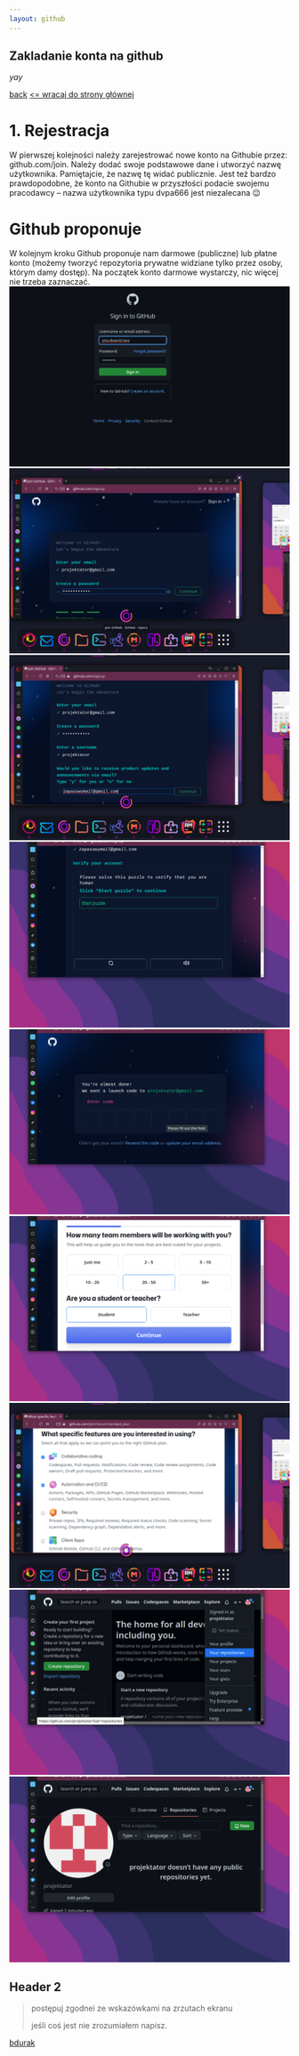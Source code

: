 ```yaml
---
layout: github
---
```


## Zakladanie konta na github

_yay_

[back](./)
[<= wracaj do strony głównej](./)
# 1. Rejestracja
W pierwszej kolejności należy zarejestrować nowe konto na Githubie przez: github.com/join. Należy dodać swoje podstawowe dane i utworzyć nazwę użytkownika. Pamiętajcie, że nazwę tę widać publicznie. Jest też bardzo prawdopodobne, że konto na Githubie w przyszłości podacie swojemu pracodawcy – nazwa użytkownika typu dvpa666 jest niezalecana 😉
# Github proponuje
W kolejnym kroku Github proponuje nam darmowe (publiczne) lub płatne konto (możemy tworzyć repozytoria prywatne widziane tylko przez osoby, którym damy dostęp). Na początek konto darmowe wystarczy, nic więcej nie trzeba zaznaczać.
![Screenshot from 2022-12-02 19-08-11.png](assets%2Ffoto%2FScreenshot%20from%202022-12-02%2019-08-11.png)
![Screenshot from 2022-12-02 20-42-08.png](assets%2Ffoto%2FScreenshot%20from%202022-12-02%2020-42-08.png)
![Screenshot from 2022-12-02 20-43-03.png](assets%2Ffoto%2FScreenshot%20from%202022-12-02%2020-43-03.png)
![Screenshot from 2022-12-02 20-43-21.png](assets%2Ffoto%2FScreenshot%20from%202022-12-02%2020-43-21.png)
![Screenshot from 2022-12-02 20-45-32.png](assets%2Ffoto%2FScreenshot%20from%202022-12-02%2020-45-32.png)
![Screenshot from 2022-12-02 20-46-29.png](assets%2Ffoto%2FScreenshot%20from%202022-12-02%2020-46-29.png)
![Screenshot from 2022-12-02 20-46-47.png](assets%2Ffoto%2FScreenshot%20from%202022-12-02%2020-46-47.png)
![Screenshot from 2022-12-02 20-47-06.png](assets%2Ffoto%2FScreenshot%20from%202022-12-02%2020-47-06.png)
![Screenshot from 2022-12-02 20-47-17.png](assets%2Ffoto%2FScreenshot%20from%202022-12-02%2020-47-17.png)
## Header 2

> postępuj zgodnei ze wskazówkami na zrzutach ekranu
>
>  jeśli coś jest nie zrozumiałem napisz.

[bdurak](projektator@gmail.com)
